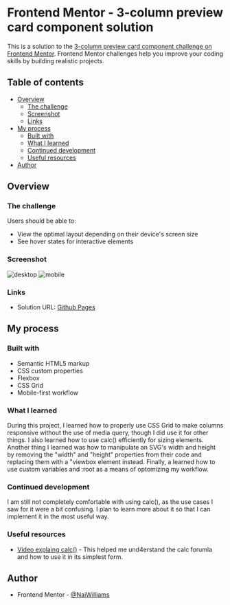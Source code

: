 # Frontend Mentor - 3-column preview card component solution

This is a solution to the [3-column preview card component challenge on Frontend Mentor](https://www.frontendmentor.io/challenges/3column-preview-card-component-pH92eAR2-). Frontend Mentor challenges help you improve your coding skills by building realistic projects. 

## Table of contents

- [Overview](#overview)
  - [The challenge](#the-challenge)
  - [Screenshot](#screenshot)
  - [Links](#links)
- [My process](#my-process)
  - [Built with](#built-with)
  - [What I learned](#what-i-learned)
  - [Continued development](#continued-development)
  - [Useful resources](#useful-resources)
- [Author](#author)

## Overview

### The challenge

Users should be able to:

- View the optimal layout depending on their device's screen size
- See hover states for interactive elements

### Screenshot

![desktop](https://user-images.githubusercontent.com/83989593/123497558-30ac3880-d5fc-11eb-9952-4ab398c354cf.PNG)
![mobile](https://user-images.githubusercontent.com/83989593/123497559-343fbf80-d5fc-11eb-82c3-862ebb5bea8f.png)

### Links

- Solution URL: [Github Pages](https://naiwilliams.github.io/FrEndMen-3-Column-Preview-Card/)

## My process

### Built with

- Semantic HTML5 markup
- CSS custom properties
- Flexbox
- CSS Grid
- Mobile-first workflow

### What I learned

During this project, I learned how to properly use CSS Grid to make columns responsive without the use of media query, though I did use it for other things. I also learned how to use calc() efficiently for sizing elements. Another thing I learned was how to manipulate an SVG's width and height by removing the "width" and "height" properties from their code and replacing them with a "viewbox element instead. Finally, a learned how to use custom variables and :root as a means of optomizing my workflow.

### Continued development

I am still not completely comfortable with using calc(), as the use cases I saw for it were a bit confusing. I plan to learn more about it so that I can implement it in the most useful way.

### Useful resources

- [Video explaing calc()](https://www.youtube.com/watch?v=x7EWFoRzAkk) - This helped me und4erstand the calc forumla and how to use it in its simplest form.

## Author

- Frontend Mentor - [@NaiWilliams](https://www.frontendmentor.io/profile/NaiWilliams)
